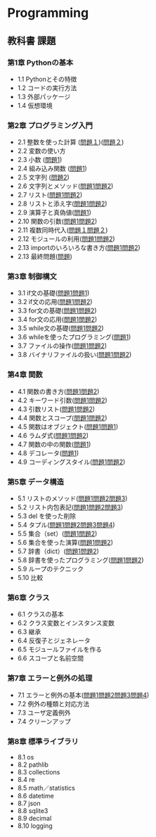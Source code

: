 # Programming
## 教科書 課題
### 第1章 Pythonの基本
* 1.1 Pythonとその特徴
* 1.2 コードの実行方法
* 1.3 外部パッケージ
* 1.4 仮想環境

### 第2章 プログラミング入門
* 2.1 整数を使った計算 ([問題１](CHAPTER02/Q2_1_1.py))([問題２](CHAPTER02/Q2_1_2.py))
* 2.2 変数の使い方
* 2.3 小数 ([問題1](CHAPTER02/Q2_3_1.py))
* 2.4 組み込み関数 ([問題1](CHAPTER02/Q2_4_1.py))
* 2.5 文字列 ([問題2](CHAPTER02/Q2_5_2.py))
* 2.6 文字列とメソッド([問題1](CHAPTER02/Q2_6_1.py)[問題2](CHAPTER02/Q2_6_2.py))
* 2.7 リスト([問題1](CHAPTER02/Q2_7_1.py)[問題2](CHAPTER02/Q2_7_2.py))
* 2.8 リストと添え字([問題1](CHAPTER01/Q2_8_1.py)[問題2](CHAPTER02/Q2_8_2.py))
* 2.9 演算子と真偽値([問題1](CHAPTER02/Q2_9_1.py))
* 2.10 関数の引数([問題1](CHAPTER02/Q2_10_1.py)[問題2](CHAPTER02/Q2_10_2.py))
* 2.11 複数同時代入([問題１](CHAPTER02/Q2_11_1.py)[問題２](CHAPTER02/Q2_11_2.py))
* 2.12 モジュールの利用([問題1](CHAPTER02/Q2_12_1.py)[問題2](CHAPTER02/Q2_12_2.py))
* 2.13 importのいろいろな書き方([問題1](CHAPTER02/Q2_13_1.py)[問題2](CHAPTER02/Q2_13_2.py))
* 2.13 最終問題([問題](CHAPTER02/Q2_final.py))
### 第3章 制御構文
* 3.1 if文の基礎([問題1](CHAPTER03/Q3_1_1.py)[問題1](CHAPTER03/Q3_1_2.py))
* 3.2 if文の応用([問題1](CHAPTER03/Q3_2_1.py)[問題2](CHAPTER03/Q3_2_2.py))
* 3.3 for文の基礎([問題1](CHAPTER03/Q3_3_1.py)[問題2](CHAPTER03/Q3_3_2.py))
* 3.4 for文の応用([問題1](CHAPTER03/Q3_4_1.py)[問題2](CHAPTER03/Q3_4_2.py))
* 3.5 while文の基礎([問題1](CHAPTER03/Q3_5_1.py)[問題2](CHAPTER03/Q3_5_2.py))
* 3.6 whileを使ったプログラミング([問題1](CHAPTER03/Q3_6_1.py))
* 3.7 ファイルの操作([問題1](CHAPTER03/Q3_7_1.py)[問題2](CHAPTER/Q3_7_2.py))
* 3.8 バイナリファイルの扱い([問題1](CHAPTER03/Q3_8_1.py)[問題2](CHAPTER3/Q3_8_2.py))

### 第4章 関数
* 4.1 関数の書き方([問題1](CHAPTER04/Q4_1_1.py)[問題2](CHAPTER04/Q4_1_2.py))
* 4.2 キーワード引数([問題1](CHAPTER04/Q4_2_1.py)[問題2](CHAPTER4/Q4_2_2.py))
* 4.3 引数リスト([問題1](CHAPTER04/Q4_3_1.py)[問題2](CHAPTER04/Q4_3_2.py))
* 4.4 関数とスコープ([問題1](CHAPTER04/Q4_4_1.py)[問題2](CHAPTER04/Q4_4_2.py))
* 4.5 関数はオブジェクト([問題1](CHAPTER04/Q4_5_1.py)[問題1](CHAPTER4/Q4_5_2.py))
* 4.6 ラムダ式([問題1](CHAPTER04/Q4_6_1.py)[問題2](CHAPTER04/Q4_6_2.py))
* 4.7 関数の中の関数([問題1](CHAPTER04/Q4_7_1.py))
* 4.8 デコレータ([問題1](CHAPTER04/Q4_8_1.py))
* 4.9 コーディングスタイル([問題1](CHAPTER04/Q4_9_1.py)[問題2](CHAPTER04/Q4_9_2.py))

### 第5章 データ構造
* 5.1 リストのメソッド([問題1](CHAPTER05/Q5_1_1.py)[問題2](CHAPTER05/Q5_1_2.py)[問題3](CHAPTER05/Q5_1_3.py))
* 5.2 リスト内包表記([問題1](CHAPTER05/Q5_2_1.py)[問題2](CHAPTER05/Q5_2_2.py)[問題3](CHAPTER05/Q5_2_3.py))
* 5.3 del を使った削除
* 5.4 タプル([問題1](CHAPTER05/Q5_4_1.py)[問題2](CHAPTER05/Q5_4_2.py)[問題3](CHAPTER05/Q5_4_3.py)[問題4](CHAPTER05/Q5_4_4.py))
* 5.5 集合（set）([問題1](CHAPTER05/Q5_5_1.py)[問題2](CHAPTER05/Q5_5_2.py))
* 5.6 集合を使った演算([問題1](CHAPTER05/Q5_6_1.py)[問題2](CHAPTER05/Q5_6_2.py))
* 5.7 辞書（dict）([問題1](CHAPTER05/Q5_7_1.py)[問題2](CHAPTER05/Q5_7_2.py))
* 5.8 辞書を使ったプログラミング([問題1](CHAPTER05/Q5_8_1.py)[問題2](CHAPTER05/Q5_8_2.py))
* 5.9 ループのテクニック
* 5.10 比較

### 第6章 クラス
* 6.1 クラスの基本
* 6.2 クラス変数とインスタンス変数
* 6.3 継承
* 6.4 反復子とジェネレータ
* 6.5 モジュールファイルを作る
* 6.6 スコープと名前空間

### 第7章 エラーと例外の処理
* 7.1 エラーと例外の基本([問題1](CHAPTER07/Q7_1_1.py)[問題2](CHAPTER07/Q7_1_2.py)[問題3](CHAPTER07/Q7_1_3.py)[問題4](CHAPTER07/Q7_1_4.py))
* 7.2 例外の種類と対応方法
* 7.3 ユーザ定義例外
* 7.4 クリーンアップ

### 第8章 標準ライブラリ
* 8.1 os
* 8.2 pathlib
* 8.3 collections
* 8.4 re
* 8.5 math／statistics
* 8.6 datetime
* 8.7 json
* 8.8 sqlite3
* 8.9 decimal
* 8.10 logging
